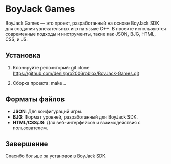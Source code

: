 # BoyJack Games

BoyJack Games — это проект, разработанный на основе BoyJack SDK для создания увлекательных игр на языке C++. В проекте используются современные подходы и инструменты, такие как JSON, BJG, HTML, CSS, и JS.

## Установка

1. Клонируйте репозиторий:
git clone https://github.com/denispro2006roblox/BoyJack-Games.git

2. Сборка проекта:
make ..

## Форматы файлов

- **JSON**: Для конфигураций игры.
- **BJG**: Формат уровней, разработанный для BoyJack SDK.
- **HTML/CSS/JS**: Для веб-интерфейсов и взаимодействия с пользователем.

## Завершение

Спасибо больше за установок в BoyJack SDK.

